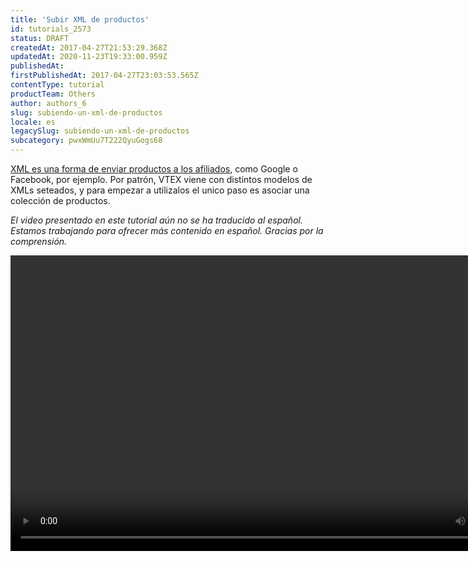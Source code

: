 ```yaml
---
title: 'Subir XML de productos'
id: tutorials_2573
status: DRAFT
createdAt: 2017-04-27T21:53:29.368Z
updatedAt: 2020-11-23T19:33:00.959Z
publishedAt: 
firstPublishedAt: 2017-04-27T23:03:53.565Z
contentType: tutorial
productTeam: Others
author: authors_6
slug: subiendo-un-xml-de-productos
locale: es
legacySlug: subiendo-un-xml-de-productos
subcategory: pwxWmUu7T222QyuGogs68
---
```


[XML es una forma de enviar productos a los afiliados](/es/tutorial/como-configurar-xml/), como Google o Facebook, por ejemplo. Por patrón, VTEX viene con distintos modelos de XMLs seteados, y para empezar a utilizalos el unico paso es asociar una colección de productos.

_El video presentado en este tutorial aún no se ha traducido al español. Estamos trabajando para ofrecer más contenido en español. Gracias por la comprensión._

<video class="wp-video-shortcode" id="video-2573-4" width="840" height="473" preload="metadata" controls="controls"><source type="video/mp4" src="//assets.contentful.com/alneenqid6w5/68HY73E6dyKiSWIWGmsgg6/29029a33ec933f5a9da073b01a9082e5/CriandoXML.mp4?_=4" />[https://assets.contentful.com/alneenqid6w5/68HY73E6dyKiSWIWGmsgg6/29029a33ec933f5a9da073b01a9082e5/CriandoXML.mp4](https://assets.contentful.com/alneenqid6w5/68HY73E6dyKiSWIWGmsgg6/29029a33ec933f5a9da073b01a9082e5/CriandoXML.mp4 "//assets.contentful.com/alneenqid6w5/68HY73E6dyKiSWIWGmsgg6/29029a33ec933f5a9da073b01a9082e5/CriandoXML.mp4")</video>
